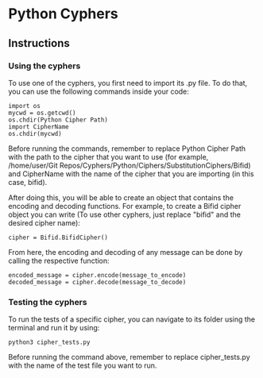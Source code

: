 # Python Cyphers

## Instructions

### Using the cyphers
To use one of the cyphers, you first need to import its .py file. To do that, you can use the following commands inside your code:
```
import os
mycwd = os.getcwd()
os.chdir(Python Cipher Path)
import CipherName
os.chdir(mycwd)
```
Before running the commands, remember to replace Python Cipher Path with the path to the cipher that you want to use (for example, /home/user/Git Repos/Cyphers/Python/Ciphers/SubstitutionCiphers/Bifid) and CipherName with the name of the cipher that you are importing (in this case, bifid).

After doing this, you will be able to create an object that contains the encoding and decoding functions. For example, to create a Bifid cipher object you can write (To use other cyphers, just replace "bifid" and the desired cipher name):
```
cipher = Bifid.BifidCipher()
```
From here, the encoding and decoding of any message can be done by calling the respective function:
```
encoded_message = cipher.encode(message_to_encode)
decoded_message = cipher.decode(message_to_decode)
```
### Testing the cyphers
To run the tests of a specific cipher, you can navigate to its folder using the terminal and run it by using:
```
python3 cipher_tests.py
```
Before running the command above, remember to replace cipher_tests.py with the name of the test file you want to run.
